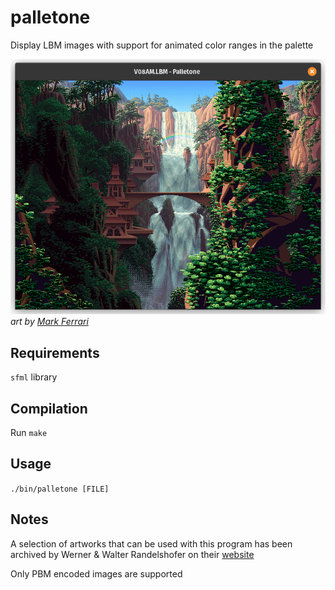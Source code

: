# palletone
Display LBM images with support for animated color ranges in the palette

![Screenshot of the program featuring Mark Ferrari's artwork](screenshot.png)  
*art by [Mark Ferrari](http://www.markferrari.com/)*


## Requirements
`sfml` library
## Compilation
Run `make`
## Usage
`./bin/palletone [FILE]`
## Notes
A selection of artworks that can be used with this program has been archived by Werner & Walter Randelshofer on their [website](http://www.randelshofer.ch/animations/anims_ibm/mark_j_ferrari/thu_mark_j_ferrari.html)

Only PBM encoded images are supported
